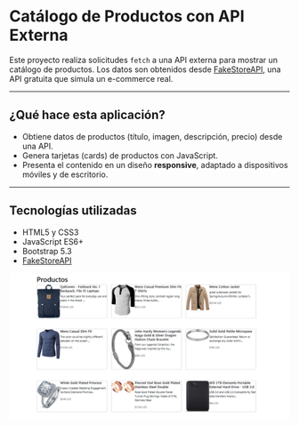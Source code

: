 # Catálogo de Productos con API Externa

Este proyecto realiza solicitudes `fetch` a una API externa para mostrar un catálogo de productos. Los datos son obtenidos desde [FakeStoreAPI](https://fakestoreapi.com/), una API gratuita que simula un e-commerce real.

---

## ¿Qué hace esta aplicación?

- Obtiene datos de productos (título, imagen, descripción, precio) desde una API.
- Genera tarjetas (cards) de productos con JavaScript.
- Presenta el contenido en un diseño **responsive**, adaptado a dispositivos móviles y de escritorio.

---

## Tecnologías utilizadas

- HTML5 y CSS3  
- JavaScript ES6+  
- Bootstrap 5.3  
- [FakeStoreAPI](https://fakestoreapi.com/)

![Vista Previa del Proyecto](https://github.com/Daniel-Banda/productos/blob/main/assets/Captura%20de%20pantalla%202025-04-11%20154557.png?raw=true)
